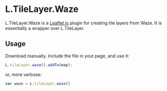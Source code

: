 # L.TileLayer.Waze
L.TileLayer.Waze is a [Leaflet.js](https://leafletjs.com) plugin for creating tile layers from Waze. It is essentially a wrapper over L.TileLayer.

## Usage
Download manually. Include the file in yout page, and use it:
```js
L.tileLayer.waze().addTo(map);
```
or, more verbose:
```js
var waze = L.tileLayer.waze()
```
